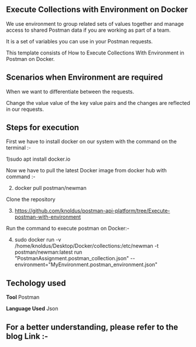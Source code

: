 ## Execute Collections with Environment on Docker

We use environment to group related sets of values together and manage access to shared Postman data if you are working as part of a team.

It is a set of variables you can use in your Postman requests. 

This template consists of How to Execute Collections With Environment in Postman on Docker. 



## Scenarios when Environment are required 

When we want to differentiate between the requests.

Change the value value of the key value pairs and the changes are reflected in our requests.

 
## Steps for execution

First we have to install docker on our system with the command on the terminal :-

1)sudo apt install docker.io

Now we have to pull the latest Docker image from docker hub with command :- 

2) docker pull postman/newman
  
Clone the repository

3) https://github.com/knoldus/postman-api-platform/tree/Execute-postman-with-environment

Run the command to execute postman on Docker:-

4) sudo docker run -v /home/knoldus/Desktop/Docker/collections:/etc/newman -t postman/newman:latest run     "PostmanAssignment.postman_collection.json" --environment="MyEnvironment.postman_environment.json"

## Techology used 

**Tool**   Postman

**Language Used** Json


## For a better understanding, please refer to the blog Link :- 
